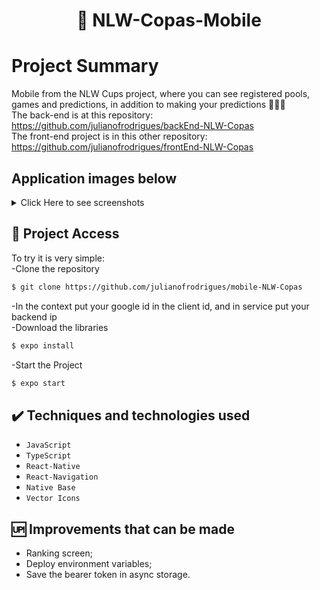 <h1 align="center"> 🥅 NLW-Copas-Mobile </h1>

# Project Summary
Mobile from the NLW Cups project, where you can see registered pools, games and predictions, in addition to making your predictions 🏃🏻‍♂️ <br>
The back-end is at this repository: https://github.com/julianofrodrigues/backEnd-NLW-Copas<br>
The front-end project is in this other repository: https://github.com/julianofrodrigues/frontEnd-NLW-Copas

## Application images below 
<details> <summary> Click Here to see screenshots </summary>
  
  ![cover](https://i.imgur.com/xwIzeP5.jpg)
  ![login](https://i.imgur.com/P1rfU66.jpg) 
  ![create](https://i.imgur.com/5cWxUru.jpg) 
  ![pools](https://i.imgur.com/ld5jVPW.jpg) 
  ![games](https://i.imgur.com/0WcB2vq.jpg)
  ![search](https://i.imgur.com/BfWp9SP.jpg) 
     
</details>

## 📁 Project Access
To try it is very simple:<br>
-Clone the repository
```bash
$ git clone https://github.com/julianofrodrigues/mobile-NLW-Copas
```
-In the context put your google id in the client id, and in service put your backend ip<br>
-Download the libraries
```bash
$ expo install
```
-Start the Project
```bash
$ expo start
```

## ✔️ Techniques and technologies used

- ``JavaScript``
- ``TypeScript``
- ``React-Native``
- ``React-Navigation``
- ``Native Base``
- ``Vector Icons``

## 🆙 Improvements that can be made

- Ranking screen;<br>
- Deploy environment variables;<br>
- Save the bearer token in async storage.


